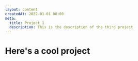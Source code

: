 ```yaml
---
layout: content
createdAt: 2022-01-01 00:00
meta:
  title: Project 1
  description: This is the description of the third project
---
```


# Here's a cool project
